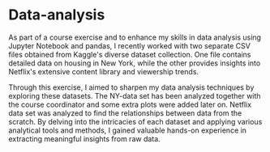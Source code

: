 # Data-analysis
As part of a course exercise and to enhance my skills in data analysis using Jupyter Notebook and pandas, I recently worked with two separate CSV files obtained from Kaggle's diverse dataset collection. One file contains detailed data on housing in New York, while the other provides insights into Netflix's extensive content library and viewership trends.

Through this exercise, I aimed to sharpen my data analysis techniques by exploring these datasets. The NY-data set has been analyzed together with the course coordinator and some extra plots were added later on. Netflix data set was analyzed to find the relationships between data from the scratch. By delving into the intricacies of each dataset and applying various analytical tools and methods, I gained valuable hands-on experience in extracting meaningful insights from raw data.
